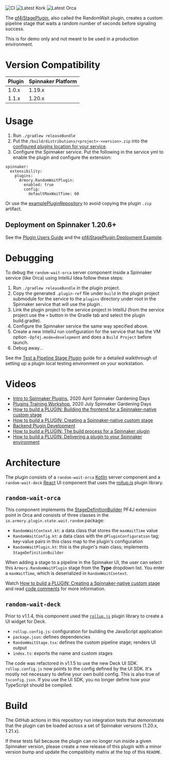 ![CI](https://github.com/spinnaker-plugin-examples/pf4jStagePlugin/workflows/CI/badge.svg)
![Latest Kork](https://github.com/spinnaker-plugin-examples/pf4jStagePlugin/workflows/Latest%20Kork/badge.svg?branch=master)
![Latest Orca](https://github.com/spinnaker-plugin-examples/pf4jStagePlugin/workflows/Latest%20Orca/badge.svg?branch=master)


The [pf4jStagePlugin](https://github.com/spinnaker-plugin-examples/pf4jStagePlugin), also called the RandomWait plugin, creates a custom pipeline stage that waits a random number of seconds before signaling success.

This is for demo only and not meant to be used in a production environment.

# Version Compatibility

| Plugin  | Spinnaker Platform |
|:----------- | :--------- |
| 1.0.x  |  1.19.x |
| 1.1.x  | 1.20.x |

# Usage

1) Run `./gradlew releaseBundle`
2) Put the `/build/distributions/<project>-<version>.zip` into the [configured plugins location for your service](https://pf4j.org/doc/packaging.html).
3) Configure the Spinnaker service. Put the following in the service yml to enable the plugin and configure the extension:

```
spinnaker:
  extensibility:
    plugins:
      Armory.RandomWaitPlugin:
        enabled: true
        config:
          defaultMaxWaitTime: 60
```

Or use the [examplePluginRepository](https://github.com/spinnaker-plugin-examples/examplePluginRepository) to avoid copying the plugin `.zip` artifact.

## Deployment on Spinnaker 1.20.6+

See the [Plugin Users Guide](https://spinnaker.io/guides/user/plugins/) and the [pf4jStagePlugin Deployment Example](https://spinnaker.io/guides/user/plugins/deploy-example/).

# Debugging

To debug the `random-wait-orca`  server component inside a Spinnaker service (like Orca) using IntelliJ Idea follow these steps:

1) Run `./gradlew releaseBundle` in the plugin project.
2) Copy the generated `.plugin-ref` file under `build` in the plugin project submodule for the service to the `plugins` directory under root in the Spinnaker service that will use the plugin .
3) Link the plugin project to the service project in IntelliJ (from the service project use the `+` button in the Gradle tab and select the plugin build.gradle).
4) Configure the Spinnaker service the same way specified above.
5) Create a new IntelliJ run configuration for the service that has the VM option `-Dpf4j.mode=development` and does a `Build Project` before launch.
6) Debug away...

See the [Test a Pipeline Stage Plugin](https://spinnaker.io/guides/developer/plugin-creators/deck-plugin/) guide for a detailed walkthrough of setting up a plugin local testing environment on your workstation.

# Videos

* [Intro to Spinnaker Plugins](https://youtu.be/HtkXeC8a38Y), 2020 April Spinnaker Gardening Days
* [Plugins Training Workshop](https://youtu.be/oEHPvO88ROA), 2020 July Spinnaker Gardening Days
* [How to build a PLUGIN: Building the frontend for a Spinnaker-native custom stage](https://youtu.be/u9NVlG58NYo)
* [How to build a PLUGIN: Creating a Spinnaker-native custom stage](https://youtu.be/b7BmMY1kR10)
* [Backend Plugin Development](https://drive.google.com/open?id=1JPkXG5NnXowb1OElAFj2VjnpvUDA-Wyi)
* [How to build a PLUGIN: The build process for a Spinnaker plugin](https://youtu.be/-AIOXdgvNqs)
* [How to build a PLUGIN: Delivering a plugin to your Spinnaker environment](https://youtu.be/G2eyc9gzNS0)

# Architecture

The plugin consists of a `random-wait-orca` [Kotlin](https://kotlinlang.org/docs/reference/) server component and a `random-wait-deck` [React](https://reactjs.org/) UI component that uses the [rollup.js](https://rollupjs.org/guide/en/#plugins-overview) plugin library.

## `random-wait-orca`

This component implements the [StageDefinitionBuilder](https://github.com/spinnaker/orca/blob/master/orca-api/src/main/java/com/netflix/spinnaker/orca/api/pipeline/graph/StageDefinitionBuilder.java) PF4J extension point in Orca and consists of three classes in the `io.armory.plugin.state.wait.random` package:

* `RandomWaitContext.kt`: a data class that stores the `maxWaitTime` value
* `RandomWaitConfig.kt`: a data class with the `@PluginConfiguration` tag; key-value pairs in this class map to the plugin's configuration
* `RandomWaitPlugin.kt`: this is the plugin's main class; implements `StageDefinitionBuilder`

When adding a stage to a pipeline in the Spinnaker UI, the user can select this `Armory.RandomWaitPlugin` stage from the **Type** dropdown list. You enter a `maxWaitTime`, which is deserialized in `RandomWaitContext`.

Watch [How to build a PLUGIN: Creating a Spinnaker-native custom stage](https://youtu.be/b7BmMY1kR10) and read [code comments](https://github.com/spinnaker-plugin-examples/pf4jStagePlugin/tree/master/random-wait-orca/src/main/kotlin/io/armory/plugin/stage/wait/random) for more information.

## `random-wait-deck`

Prior to v1.1.4, this component used the [`rollup.js`](https://rollupjs.org/guide/en/#plugins-overview) plugin library to create a UI widget for Deck.

* `rollup.config.js`: configuration for building the JavaScript application
* `package.json`: defines dependencies
* `RandomWaitStage.tsx`: defines the custom pipeline stage; renders UI output
* `index.ts`: exports the name and custom stages

The code was refactored in v1.1.5 to use the new Deck UI SDK. `rollup.config.js`
now points to the config defined by the UI SDK. It's mostly not necessary to
define your own build config. This is also true of `tsconfig.json`. If you use
the UI SDK, you no longer define how your TypeScript should be compiled.

# Build 

The GitHub actions in this repository run integration tests that demonstrate 
that the plugin can be loaded across a set of Spinnaker versions (1.20.x,
1.21.x).

If these tests fail because the plugin can no longer run inside a given
Spinnaker version, please create a new release of this plugin with a minor
version bump and update the compatibiity matrix at the top of this `README`.

